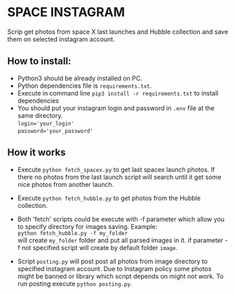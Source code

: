 # SPACE INSTAGRAM
Scrip get photos from space X last launches and Hubble collection and save them on 
selected instagram account.

## How to install:
 - Python3 should be already installed on PC.
 - Python dependencies file is `requirements.txt`.
 - Execute in command line `pip3 install -r requirements.txt` to install dependencies
 - You should put your instagram login and password in `.env` file at the same directory.  
       `login='your_login'`    
        `password='your_password'`
 
 
 ## How it works
 - Execute `python fetch_spacex.py` to get last spacex launch photos.
 If there no photos from the last launch script will search until it get some nice photos 
 from another launch.
 
- Execute `python fetch_hubble.py` to get photos from the Hubble collection.
 
- Both 'fetch' scripts  could be execute with -f parameter which allow you to specify
directory for images saving. Example:  
    `python fetch_hubble.py -f my_folder`  
    will create `my_folder` folder and put all parsed images in it.
if parameter -f not specified script will create by default folder `image`.

- Script `posting.py` will post post all photos from image directory to specified instagram account.
Due to Instagram policy some photos might be banned or library which script depends on might not
work. To run posting execute `python posting.py`.



